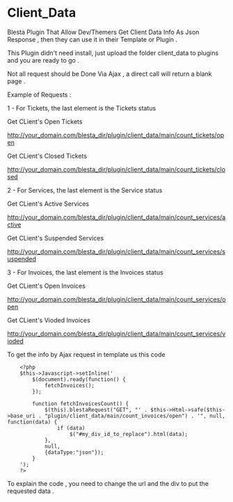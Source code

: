 # Client_Data
Blesta Plugin That Allow Dev/Themers Get Client Data Info As Json Response , then they can use it in their Template or Plugin . 

This Plugin didn't need install, just upload the folder client_data to plugins and you are ready to go . 

Not all request should be Done Via Ajax , a direct call will return a blank page . 

Example of Requests : 

1 - For Tickets, the last element is the Tickets status 

Get CLient's Open Tickets

http://your_domain.com/blesta_dir/plugin/client_data/main/count_tickets/open

Get CLient's Closed Tickets

http://your_domain.com/blesta_dir/plugin/client_data/main/count_tickets/closed



2 - For Services, the last element is the Service status 

Get CLient's Active Services

http://your_domain.com/blesta_dir/plugin/client_data/main/count_services/active

Get CLient's Suspended Services

http://your_domain.com/blesta_dir/plugin/client_data/main/count_services/suspended



3 - For Invoices, the last element is the Invoices status 

Get CLient's Open Invoices

http://your_domain.com/blesta_dir/plugin/client_data/main/count_services/open

Get CLient's Vioded Invoices

http://your_domain.com/blesta_dir/plugin/client_data/main/count_services/vioded



To get the info by Ajax request in template us this code 

		<?php
		$this->Javascript->setInline('
			$(document).ready(function() {
				fetchInvoices();
			});
			
			function fetchInvoicesCount() {
				$(this).blestaRequest("GET", "' . $this->Html->safe($this->base_uri . "plugin/client_data/main/count_invoices/open") . '", null, function(data) {
					if (data)
						$("#my_div_id_to_replace").html(data);
				},
				null,
				{dataType:"json"});
			}
		');
		?>
    
To explain the code , you need to change the url and the div to put the requested data . 

